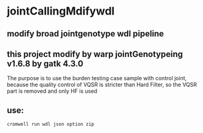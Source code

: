# jointCallingMdifywdl
## modify broad jointgenotype wdl pipeline
## this project modify by warp jointGenotypeing v1.6.8 by gatk 4.3.0
The purpose is to use the burden testing  case sample with control joint, because the quality control of VQSR is stricter than  Hard Filter, so the VQSR part is removed and only HF is used




## use:
```
cromwell run wdl json option zip 
```
